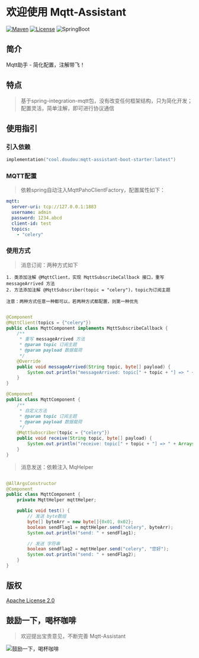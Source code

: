# 欢迎使用 Mqtt-Assistant

[![Maven](https://img.shields.io/badge/Maven-v1.0.5-blue)](https://search.maven.org/search?q=g:cool.doudou%20a:mqtt-assistant-*)
[![License](https://img.shields.io/badge/License-Apache%202-4EB1BA.svg?style=flat-square)](https://www.apache.org/licenses/LICENSE-2.0)
![SpringBoot](https://img.shields.io/badge/SpringBoot-v2.6.10-blue)

## 简介

Mqtt助手 - 简化配置，注解带飞！

## 特点

> 基于spring-integration-mqtt包，没有改变任何框架结构，只为简化开发；配置灵活，简单注解，即可进行协议通信

## 使用指引

### 引入依赖

```kotlin
implementation("cool.doudou:mqtt-assistant-boot-starter:latest")
```

### MQTT配置

> 依赖spring自动注入MqttPahoClientFactory，配置属性如下：

```yaml
mqtt:
  server-uri: tcp://127.0.0.1:1883
  username: admin
  password: 1234.abcd
  client-id: test
  topics:
    - "celery"
```

### 使用方式

> 消息订阅：两种方式如下

```
1. 类添加注解 @MqttClient，实现 MqttSubscribeCallback 接口，重写 messageArrived 方法
2. 方法添加注解 @MqttSubscriber(topic = "celery")，topic为订阅主题

注意：两种方式任意一种都可以，若两种方式都配置，则第一种优先
```

```java

@Component
@MqttClient(topics = {"celery"})
public class MqttComponent implements MqttSubscribeCallback {
    /**
     * 重写 messageArrived 方法
     * @param topic 订阅主题
     * @param payload 数据载荷
     */
    @Override
    public void messageArrived(String topic, byte[] payload) {
        System.out.println("messageArrived: topic[" + topic + "] => " + Arrays.toString(bytes));
    }
}

@Component
public class MqttComponent {
    /**
     * 自定义方法
     * @param topic 订阅主题
     * @param payload 数据载荷
     */
    @MqttSubscriber(topic = {"celery"})
    public void receive(String topic, byte[] payload) {
        System.out.println("receive: topic[" + topic + "] => " + Arrays.toString(bytes));
    }
}
```

> 消息发送：依赖注入 MqHelper

```java

@AllArgsConstructor
@Component
public class MqttComponent {
    private MqttHelper mqttHelper;

    public void test() {
        // 发送 byte数组
        byte[] byteArr = new byte[]{0x01, 0x02};
        boolean sendFlag1 = mqttHelper.send("celery", byteArr);
        System.out.println("send: " + sendFlag1);

        // 发送 字符串
        boolean sendFlag2 = mqttHelper.send("celery", "您好");
        System.out.println("send: " + sendFlag2);
    }
}
```

## 版权

[Apache License 2.0](https://www.apache.org/licenses/LICENSE-2.0)

## 鼓励一下，喝杯咖啡

> 欢迎提出宝贵意见，不断完善 Mqtt-Assistant

![鼓励一下，喝杯咖啡](https://user-images.githubusercontent.com/21210629/172556529-544b2581-ea34-4530-932b-148198b1b265.jpg)
